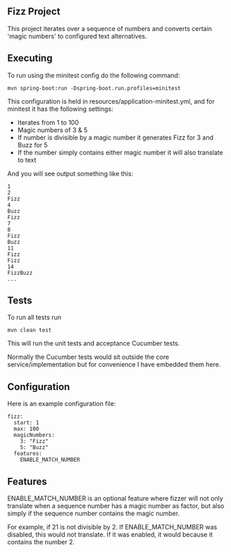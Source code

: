## Fizz Project

This project iterates over a sequence of numbers and converts certain
'magic numbers' to configured text alternatives.  

## Executing

To run using the minitest config do the following command:

	mvn spring-boot:run -Dspring-boot.run.profiles=minitest

This configuration is held in resources/application-minitest.yml, and for minitest it
has the following settings:

* Iterates from 1 to 100
* Magic numbers of 3 & 5
* If number is divisible by a magic number it generates Fizz for 3 and Buzz for 5
* If the number simply contains either magic number it will also translate to
  text 

And you will see output something like this:

	1
	2
	Fizz
	4
	Buzz
	Fizz
	7
	8
	Fizz
	Buzz
	11
	Fizz
	Fizz
	14
	FizzBuzz
	...

## Tests

To run all tests run 

	mvn clean test

This will run the unit tests and acceptance Cucumber tests.

Normally the Cucumber tests would sit outside the core service/implementation
but for convenience I have embedded them here.

## Configuration

Here is an example configuration file:

	fizz:
	  start: 1
	  max: 100
	  magicNumbers:
	    3: "Fizz"
	    5: "Buzz"
	  features:
	    ENABLE_MATCH_NUMBER


## Features

ENABLE_MATCH_NUMBER is an optional feature where fizzer will not only translate 
when a sequence number has a magic number as factor, but also simply if the
sequence number contains the magic number.

For example, if 21 is not divisible by 2.  If ENABLE_MATCH_NUMBER was disabled,
this would not translate.  If it was enabled, it would because it contains the
number 2.


